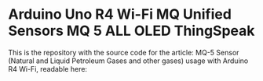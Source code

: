 # Arduino Uno R4 Wi-Fi MQ Unified Sensors MQ 5 ALL OLED ThingSpeak

This is the repository with the source code for the article: MQ-5 Sensor (Natural and Liquid Petroleum Gases and other gases) usage with Arduino R4 Wi-Fi, readable here: 
